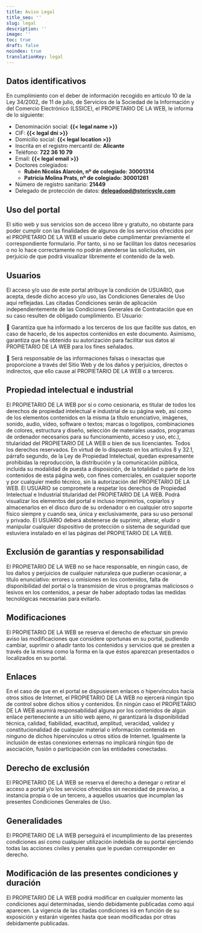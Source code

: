 ```yaml
---
title: Aviso Legal
title_seo: ''
slug: legal
description: ''
image: ''
toc: true
draft: false
noindex: true
translationKey: legal
---
```


## Datos identificativos

En cumplimiento con el deber de información recogido en artículo 10 de la Ley 34/2002, de 11 de julio, de Servicios de la Sociedad de la Información y del Comercio Electrónico (LSSICE), el PROPIETARIO DE LA WEB, le informa de lo siguiente:

- Denominación social: **{{< legal name >}}**
- CIF: **{{< legal dni >}}**
- Domicilio social: **{{< legal location >}}**
- Inscrita en el registro mercantil de: **Alicante**
- Teléfono: **722 36 10 79**
- Email: **{{< legal email >}}**
- Doctores colegiados:
  - **Rubén Nicolás Alarcón, nº de colegiado: 30001314**
  - **Patricia Molina Prats, nº de colegiado: 30001261**
- Número de registro sanitario: **21449**
- Delegado de protección de datos: **delegadopd@stericycle.com**

## Uso del portal

El sitio web y sus servicios son de acceso libre y gratuito, no obstante para poder cumplir con las finalidades de algunos de los servicios ofrecidos por el PROPIETARIO DE LA WEB el usuario debe cumplimentar previamente el correspondiente formulario. Por tanto, si no se facilitan los datos necesarios o no lo hace correctamente no podrán atenderse las solicitudes, sin perjuicio de que podrá visualizar libremente el contenido de la web.

## Usuarios

El acceso y/o uso de este portal atribuye la condición de USUARIO, que acepta, desde dicho acceso y/o uso, las Condiciones Generales de Uso aquí reflejadas. Las citadas Condiciones serán de aplicación independientemente de las Condiciones Generales de Contratación que en su caso resulten de obligado cumplimiento. El Usuario:

 Garantiza que ha informado a los terceros de los que facilite sus datos, en caso de hacerlo, de los aspectos contenidos en este documento. Asimismo, garantiza que ha obtenido su autorización para facilitar sus datos al PROPIETARIO DE LA WEB para los fines señalados.

 Será responsable de las informaciones falsas o inexactas que proporcione a través del Sitio Web y de los daños y perjuicios, directos o indirectos, que ello cause al PROPIETARIO DE LA WEB o a terceros.

## Propiedad intelectual e industrial

El PROPIETARIO DE LA WEB por sí o como cesionaria, es titular de todos los derechos de propiedad intelectual e industrial de su página web, así como de los elementos contenidos en la misma (a título enunciativo, imágenes, sonido, audio, vídeo, software o textos; marcas o logotipos, combinaciones de colores, estructura y diseño, selección de materiales usados, programas de ordenador necesarios para su funcionamiento, acceso y uso, etc.), titularidad del PROPIETARIO DE LA WEB o bien de sus licenciantes. Todos los derechos reservados. En virtud de lo dispuesto en los artículos 8 y 32.1, párrafo segundo, de la Ley de Propiedad Intelectual, quedan expresamente prohibidas la reproducción, la distribución y la comunicación pública, incluida su modalidad de puesta a disposición, de la totalidad o parte de los contenidos de esta página web, con fines comerciales, en cualquier soporte y por cualquier medio técnico, sin la autorización del PROPIETARIO DE LA WEB. El USUARIO se compromete a respetar los derechos de Propiedad Intelectual e Industrial titularidad del PROPIETARIO DE LA WEB. Podrá visualizar los elementos del portal e incluso imprimirlos, copiarlos y almacenarlos en el disco duro de su ordenador o en cualquier otro soporte físico siempre y cuando sea, única y exclusivamente, para su uso personal y privado. El USUARIO deberá abstenerse de suprimir, alterar, eludir o manipular cualquier dispositivo de protección o sistema de seguridad que estuviera instalado en el las páginas del PROPIETARIO DE LA WEB.

## Exclusión de garantías y responsabilidad

El PROPIETARIO DE LA WEB no se hace responsable, en ningún caso, de los daños y perjuicios de cualquier naturaleza que pudieran ocasionar, a título enunciativo: errores u omisiones en los contenidos, falta de disponibilidad del portal o la transmisión de virus o programas maliciosos o lesivos en los contenidos, a pesar de haber adoptado todas las medidas tecnológicas necesarias para evitarlo.

## Modificaciones

El PROPIETARIO DE LA WEB se reserva el derecho de efectuar sin previo aviso las modificaciones que considere oportunas en su portal, pudiendo cambiar, suprimir o añadir tanto los contenidos y servicios que se presten a través de la misma como la forma en la que éstos aparezcan presentados o localizados en su portal.

## Enlaces

En el caso de que en el portal se dispusiesen enlaces o hipervínculos hacía otros sitios de Internet, el PROPIETARIO DE LA WEB no ejercerá ningún tipo de control sobre dichos sitios y contenidos. En ningún caso el PROPIETARIO DE LA WEB asumirá responsabilidad alguna por los contenidos de algún enlace perteneciente a un sitio web ajeno, ni garantizará la disponibilidad técnica, calidad, fiabilidad, exactitud, amplitud, veracidad, validez y constitucionalidad de cualquier material o información contenida en ninguno de dichos hipervínculos u otros sitios de Internet. Igualmente la inclusión de estas conexiones externas no implicará ningún tipo de asociación, fusión o participación con las entidades conectadas.

## Derecho de exclusión

El PROPIETARIO DE LA WEB se reserva el derecho a denegar o retirar el acceso a portal y/o los servicios ofrecidos sin necesidad de preaviso, a instancia propia o de un tercero, a aquellos usuarios que incumplan las presentes Condiciones Generales de Uso.

## Generalidades

El PROPIETARIO DE LA WEB perseguirá el incumplimiento de las presentes condiciones así como cualquier utilización indebida de su portal ejerciendo todas las acciones civiles y penales que le puedan corresponder en derecho.

## Modificación de las presentes condiciones y duración

El PROPIETARIO DE LA WEB podrá modificar en cualquier momento las condiciones aquí determinadas, siendo debidamente publicadas como aquí aparecen. La vigencia de las citadas condiciones irá en función de su exposición y estarán vigentes hasta que sean modificadas por otras debidamente publicadas.
